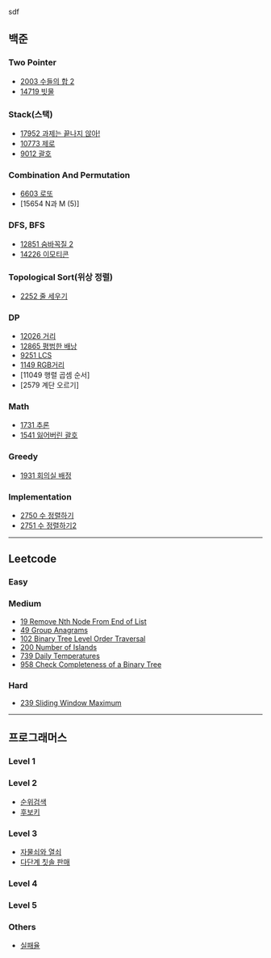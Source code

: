 sdf
## 백준
### Two Pointer
* [2003 수들의 합 2](https://github.com/iOS-study-delicato/Algorithm-Study/blob/master/JUNGYUN-Daegu/boj/TwoPointer/BOJ_2003.swift)
* [14719 빗물](https://github.com/iOS-study-delicato/Algorithm-Study/blob/master/JUNGYUN-Daegu/boj/TwoPointer/BOJ_14719.swift)
### Stack(스택)
* [17952 과제는 끝나지 않아!](https://github.com/iOS-study-delicato/Algorithm-Study/blob/master/JUNGYUN-Daegu/boj/Stack/BOJ_17952.swift)
* [10773 제로]()
* [9012 괄호]()
### Combination And Permutation
* [6603 로또](https://github.com/iOS-study-delicato/Algorithm-Study/blob/master/JUNGYUN-Daegu/boj/CombinationAndPermutation/BOJ_6603.swift)
* [15654 N과 M (5)]
### DFS, BFS
* [12851 숨바꼭질 2](https://github.com/iOS-study-delicato/Algorithm-Study/blob/master/JUNGYUN-Daegu/boj/BFS/BOJ_12851.swift)
* [14226 이모티콘](https://github.com/iOS-study-delicato/Algorithm-Study/blob/master/JUNGYUN-Daegu/boj/BFS/BOJ_14226.swift)
### Topological Sort(위상 정렬)
* [2252 줄 세우기](https://github.com/iOS-study-delicato/Algorithm-Study/blob/master/JUNGYUN-Daegu/boj/TopologicalSort/BOJ_2252.swift)
### DP
* [12026 거리]()
* [12865 평범한 배낭]()
* [9251 LCS]()
* [1149 RGB거리]()
* [11049 행렬 곱셈 순서]
* [2579 계단 오르기]
### Math
* [1731 추론]()
* [1541 잃어버린 괄호]()
### Greedy
* [1931 회의실 배정]()
### Implementation
* [2750 수 정렬하기]()
* [2751 수 정렬하기2]()
---
## Leetcode
### Easy
### Medium
* [19 Remove Nth Node From End of List](https://github.com/iOS-study-delicato/Algorithm-Study/blob/master/JUNGYUN-Daegu/leetcode/medium-19.swift)
* [49 Group Anagrams](https://github.com/iOS-study-delicato/Algorithm-Study/blob/master/JUNGYUN-Daegu/leetcode/medium-49.swift)
* [102 Binary Tree Level Order Traversal](https://github.com/iOS-study-delicato/Algorithm-Study/blob/master/JUNGYUN-Daegu/leetcode/medium-102.swift)
* [200 Number of Islands](https://github.com/iOS-study-delicato/Algorithm-Study/blob/master/JUNGYUN-Daegu/leetcode/medium-200.swift)
* [739 Daily Temperatures](https://github.com/iOS-study-delicato/Algorithm-Study/blob/master/JUNGYUN-Daegu/leetcode/medium-739.swift)
* [958 Check Completeness of a Binary Tree](https://github.com/iOS-study-delicato/Algorithm-Study/blob/master/JUNGYUN-Daegu/leetcode/medium-958.swift)
### Hard
* [239 Sliding Window Maximum](https://github.com/iOS-study-delicato/Algorithm-Study/blob/master/JUNGYUN-Daegu/leetcode/hard-239.swift)
---
## 프로그래머스
### Level 1
### Level 2
* [순위검색]()
* [후보키]()
### Level 3
* [자물쇠와 열쇠]()
* [다단계 칫솔 판매]()
### Level 4
### Level 5
### Others
* [실패율]()
